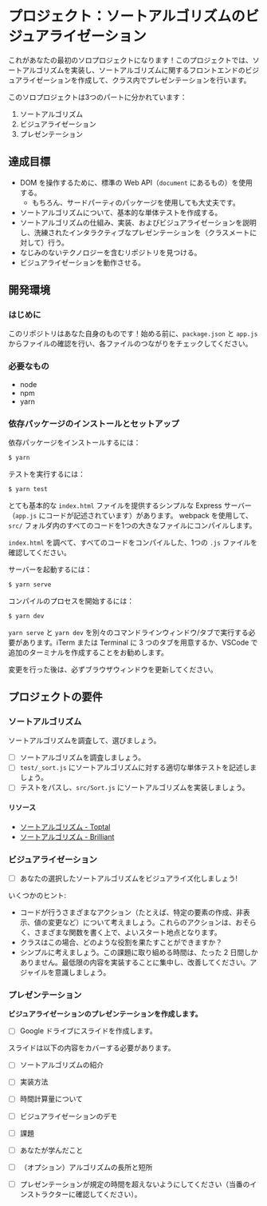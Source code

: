 # プロジェクト：ソートアルゴリズムのビジュアライゼーション

これがあなたの最初のソロプロジェクトになります！このプロジェクトでは、ソートアルゴリズムを実装し、ソートアルゴリズムに関するフロントエンドのビジュアライゼーションを作成して、クラス内でプレゼンテーションを行います。

このソロプロジェクトは3つのパートに分かれています：

1.  ソートアルゴリズム
2.  ビジュアライゼーション
3.  プレゼンテーション

## 達成目標

- DOM を操作するために、標準の Web API（`document` にあるもの）を使用する。
  - もちろん、サードパーティのパッケージを使用しても大丈夫です。
- ソートアルゴリズムについて、基本的な単体テストを作成する。
- ソートアルゴリズムの仕組み、実装、およびビジュアライゼーションを説明し、洗練されたインタラクティブなプレゼンテーションを（クラスメートに対して）行う。
- なじみのないテクノロジーを含むリポジトリを見つける。
- ビジュアライゼーションを動作させる。

## 開発環境

### はじめに

このリポジトリはあなた自身のものです！始める前に、`package.json` と `app.js` からファイルの確認を行い、各ファイルのつながりをチェックしてください。

### 必要なもの

- node
- npm
- yarn

### 依存パッケージのインストールとセットアップ

依存パッケージをインストールするには：

```bash
$ yarn
```

テストを実行するには：

```bash
$ yarn test
```

とても基本的な `index.html` ファイルを提供するシンプルな Express サーバー（`app.js` にコードが記述されています）があります。 webpack を使用して、`src/` フォルダ内のすべてのコードを1つの大きなファイルにコンパイルします。

`index.html` を調べて、すべてのコードをコンパイルした、1つの `.js` ファイルを確認してください。

サーバーを起動するには：

```bash
$ yarn serve
```

コンパイルのプロセスを開始するには：

```bash
$ yarn dev
```

`yarn serve` と `yarn dev` を別々のコマンドラインウィンドウ/タブで実行する必要があります。iTerm または Terminal に 3 つのタブを用意するか、VSCode で追加のターミナルを作成することをお勧めします。

変更を行った後は、必ずブラウザウィンドウを更新してください。

## プロジェクトの要件

### ソートアルゴリズム

ソートアルゴリズムを調査して、選びましょう。

- [ ] ソートアルゴリズムを調査しましょう。
- [ ] `test/_sort.js` にソートアルゴリズムに対する適切な単体テストを記述しましょう。
- [ ] テストをパスし、`src/Sort.js` にソートアルゴリズムを実装しましょう。

#### リソース

- [ソートアルゴリズム - Toptal](https://www.toptal.com/developers/sorting-algorithms)
- [ソートアルゴリズム - Brilliant](https://brilliant.org/wiki/sorting-algorithms/)

### ビジュアライゼーション

- [ ] あなたの選択したソートアルゴリズムをビジュアライズ化しましょう!

いくつかのヒント:

- コードが行うさまざまなアクション（たとえば、特定の要素の作成、非表示、値の変更など）について考えましょう。これらのアクションは、おそらく、さまざまな関数を書く上で、よいスタート地点となります。
- クラスはこの場合、どのような役割を果たすことができますか？
- シンプルに考えましょう。この課題に取り組める時間は、たった 2 日間しかありません。最低限の内容を実装することに集中し、改善してください。アジャイルを意識しましょう。

### プレゼンテーション

**ビジュアライゼーションのプレゼンテーションを作成します。**

- [ ] Google ドライブにスライドを作成します。

スライドは以下の内容をカバーする必要があります。

- [ ] ソートアルゴリズムの紹介
- [ ] 実装方法
- [ ] 時間計算量について
- [ ] ビジュアライゼーションのデモ
- [ ] 課題
- [ ] あなたが学んだこと
- [ ] （オプション）アルゴリズムの長所と短所

- [ ] プレゼンテーションが規定の時間を超えないようにしてください（当番のインストラクターに確認してください）。
